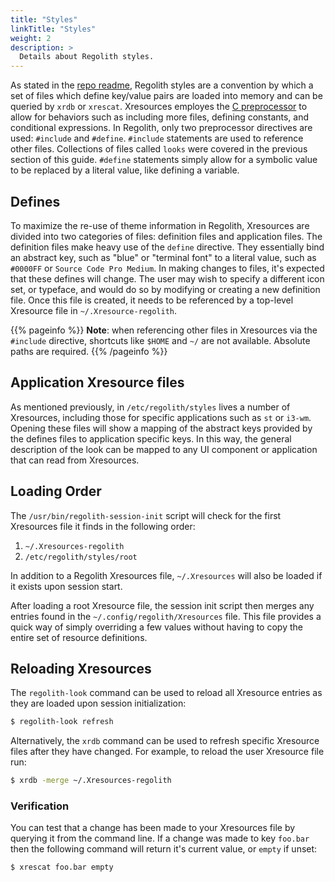 ```yaml
---
title: "Styles"
linkTitle: "Styles"
weight: 2
description: >
  Details about Regolith styles.
---
```


As stated in the [repo readme](https://github.com/regolith-linux/regolith-styles), Regolith styles are a convention by which a set of files which define key/value pairs are loaded into memory and can be queried by `xrdb` or `xrescat`.  Xresources employes the [C preprocessor](https://en.wikipedia.org/wiki/C_preprocessor) to allow for behaviors such as including more files, defining constants, and conditional expressions.  In Regolith, only two preprocessor directives are used: `#include` and `#define`.  `#include` statements are used to reference other files.  Collections of files called `looks` were covered in the previous section of this guide.  `#define` statements simply allow for a symbolic value to be replaced by a literal value, like defining a variable.

## Defines

To maximize the re-use of theme information in Regolith, Xresources are divided into two categories of files: definition files and application files.  The definition files make heavy use of the `define` directive.  They essentially bind an abstract key, such as "blue" or "terminal font" to a literal value, such as `#0000FF` or `Source Code Pro Medium`.  In making changes to files, it's expected that these defines will change.  The user may wish to specify a different icon set, or typeface, and would do so by modifying or creating a new definition file.  Once this file is created, it needs to be referenced by a top-level Xresource file in `~/.Xresource-regolith`. 

{{% pageinfo %}}
<b>Note</b>: when referencing other files in Xresources via the `#include` directive, shortcuts like `$HOME` and `~/` are not available.  Absolute paths are required.
{{% /pageinfo %}}

## Application Xresource files

As mentioned previously, in `/etc/regolith/styles` lives a number of Xresources, including those for specific applications such as `st` or `i3-wm`.  Opening these files will show a mapping of the abstract keys provided by the defines files to application specific keys.  In this way, the general description of the look can be mapped to any UI component or application that can read from Xresources.

## Loading Order

The `/usr/bin/regolith-session-init` script will check for the first Xresources file it finds in the following order:
1. `~/.Xresources-regolith`
2. `/etc/regolith/styles/root`

In addition to a Regolith Xresources file, `~/.Xresources` will also be loaded if it exists upon session start.

After loading a root Xresource file, the session init script then merges any entries found in the `~/.config/regolith/Xresources` file.  This file provides a quick way of simply overriding a few values without having to copy the entire set of resource definitions.

## Reloading Xresources

The `regolith-look` command can be used to reload all Xresource entries as they are loaded upon session initialization:
```bash
$ regolith-look refresh
```

Alternatively, the `xrdb` command can be used to refresh specific Xresource files after they have changed.  For example, to reload the user Xresource file run:
```bash
$ xrdb -merge ~/.Xresources-regolith
```

### Verification

You can test that a change has been made to your Xresources file by querying it from the command line.  If a change was made to key `foo.bar` then the following command will return it's current value, or `empty` if unset:
```bash
$ xrescat foo.bar empty
```

